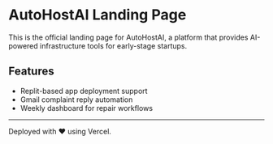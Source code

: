 
# AutoHostAI Landing Page

This is the official landing page for AutoHostAI, a platform that provides AI-powered infrastructure tools for early-stage startups.

## Features

- Replit-based app deployment support
- Gmail complaint reply automation
- Weekly dashboard for repair workflows

---

Deployed with ❤️ using Vercel.
